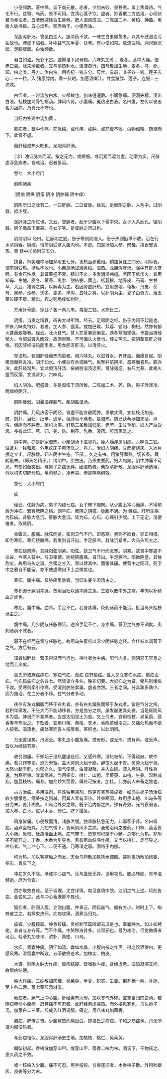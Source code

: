 <!-- { "loadSidebar": true } -->
　　小便频数。茎中痛。调下益元散。赤者。少加朱砂。昼甚者。属上焦燥热。气化不行。益智、乌药。皆不可用。宜清心莲子饮。虚者。妙香散二方选用。心经伏暑而赤浊者。五苓散减桂合生脉散。肥人湿痰成浊。二陈加二术、黄柏、神曲。黑瘦人脉洪数。五心烦热。颊赤唇干。小便赤浊。

　　龙胆泻肝汤。曾见白浊人。服凉药不效。一味生白果即愈者。以其专祛湿浊污垢故也。脾虚下陷者。补中益气加半夏、茯苓。有小便如常。放流浊物。两尺脉沉弱。足膝痿弱。白浊频数。

　　凝白如油。光彩不定。漩脚澄下如膏糊。六味丸加萆 、麦冬。茎中大痛。便赤口渴。脉来滑数者。宜与清热利水。津液自行。四苓散加生地、麦冬、芩、栀、知、柏之类。丹方。治白浊。用枸杞一钱五分。菟丝、车前、韭子各一钱。莲子去心二十一粒。入 猪尿脬内。煮一伏时。加葱酒啜汁。并食猪脬、莲子。连服二三次效。

　　白淫者。一时流放白水。火郁故也。加味逍遥散。小腹急痛。便溺失精。溲出白液。桂枝加龙骨牡蛎汤。脾风传肾。小腹痛。冤热出白液。名曰蛊。左传以丧志名为蛊病。乃真元不守也。

　　当归内补建中汤加黄 。

　　筋疝者。茎中作痛。筋急缩。或作痒。或肿。或筋缓不收。白物如精。随溺而下。此肾不虚。

　　而肝经湿热火旺也。龙胆泻肝汤。

　　〔诊〕浊证脉大而涩。按之无力。或微细。或沉紧而涩为虚。动滑为实。尺脉虚浮急疾者。皆难治。迟者易治。

　　卷七　大小府门

　　前阴诸疾

　　（阴缩 阴纵 阴痿 阴冷 阴肿痛 阴中痒）

　　前阴所过之脉有二。一曰肝脉。二曰督脉。经云。足厥阴之脉。入毛中。过阴器。抵少腹。

　　是肝脉之所过也。又云。督脉者。起于少腹以下骨中央。女子入系廷孔。循阴器。男子循茎下至篡。与女子等。是督脉之所过也。

　　阴缩阴纵 经曰。足厥阴之筋。伤于寒则阴缩入。伤于热则挺纵不收。治在行水清阴器。阴缩。谓前阴受寒入腹内也。本虚。四逆汤加人参、肉桂。挟表邪发热。黄 建中加熟附三五分。

　　挟食。枳实理中汤加熟附五七分。发热面赤戴阳。稍加黄连三四分。阴纵者。谓前阴受热。挺纵不收也。小柴胡汤加酒黄柏。湿热。龙胆泻肝汤。强中有肝火盛强。有金石性发。其证茎盛不衰。精出不止。多发消渴痈疽。若因下焦伏火。宜用知母、生地、麦冬、黄芩、黑参、甜桔梗、黄连、栝蒌根、地骨皮、石膏、生甘草、大豆、猪肾之类。以解毒为主。若因肾虚肝热。宜用熟地、龟板、丹皮、茯苓、黑参、沙参、天冬、麦冬、泽泻、五味之类。以补阴为主。夏子由奇方。治玉茎长硬不痿。精出。捏之则脆痒如刺针。

　　方用补骨脂、家韭子各一两为末。每服三钱。水煎日三。

　　阴痿。当责之精衰。斫丧太过所致。经云。足厥阴之经。伤于内则不起是也。仲景八味丸特妙。甚者。加人参、鹿茸。或加巴戟、苁蓉、锁阳、枸杞。然亦有郁火甚而致痿者。经云。壮火食气。譬人在夏暑而倦怠。遇冬寒而坚强。予尝治肾经郁火。令服滋肾丸而效。故须审察。不可偏认火衰也。薛立斋云。按阴茎属肝之经络。若因肝经湿热而患者。用龙胆泻肝汤。以清肝火。

　　导湿热。若因肝经燥热而患者。用六味丸。以滋肾水。养肝血。而痿自起。阴痿弱而两丸冷。阴汗如水。小便后有余滴臊气。尻臀并前阴冷。恶寒而喜热。膝亦冷。此肝经湿热。宜龙胆泻肝汤、柴胡胜湿汤选用。肾脉强盛。右尺尤甚。此相火盛而反痿。宜滋肾丸、六味丸。

　　妇人阴冷。肥盛者。多是湿痰下流所致。二陈加二术、羌、防。男子外肾冷。两髀枢阴汗。

　　前阴痿弱。阴囊湿痒臊气。柴胡胜湿汤。

　　阴肿痛。乃风热客于阴经。肾虚不能宣散而肿。发歇疼痛。宜桂枝汤加羌、防、荆芥、当归、细辛、通草。但肿而不痛者。是湿热。防己茯苓汤加羌活、泽泻。但痛而不肿者。瘀积火滞。舒筋三圣散加归尾、赤芍、生甘草梢、妇人产后受风。多有此证。芎、归、羌、防、荆芥、乳香、没药。煎汤熏洗之。

　　阴中痒。亦是肝家湿热。小柴胡汤下滋肾丸。瘦人燥痒属阴虚。六味丸三钱。滋肾丸一钱和服。外用蛇床子煎汤洗之。丹方。治妇人阴痿。甘蔗楂烧灰。入冰片擦之立止。尺脉数。妇人阴中生疮。下部 。久之有虫。用猪肝煮熟。切长条。蘸鹤虱末。（即天名精子。）纳阴中。引虫出。乃杀虫要药。妇人瘕聚。阴中肿痛不可忍。有物如茄突出。与男子之疝无异。因湿热者。柴胡清肝散、龙胆泻肝汤选用。外以枳实切碎炒热。帛包熨之。冷再易。但是阴痛俱效。

　　卷七　大小府门

　　疝

　　经云。任脉为病。男子内结七疝。女子带下瘕聚。从少腹上冲心而痛。不得前后为冲疝。邪客厥阴之络。则卒疝。厥阴之阴盛。脉胀不通。为 癃疝。肝所生病为狐疝。肾脉大急沉。肝脉大急沉。皆为疝。心疝。心痛引少腹。上下无定。溲便难者。取厥阴。

　　金匮云。腹痛。脉弦而紧。弦则卫气不行。即恶寒。紧则不欲食。邪正相搏。即为寒疝。寒疝绕脐痛。若发则自汗出。手足厥冷。其脉沉紧者。大乌头煎主之。

　　寒疝绕脐痛。其脉阳弦阴紧。阳弦。故卫气不行而恶寒。阴紧。故胃中寒盛不杀谷。今寒入营中。与卫相搏。则绕脐腹痛。自汗出。手足厥冷。阳微阴盛。其候危矣。故用乌头之温。合蜜之甘入。胃以建其中。而缓其痛。使营中之阳旺。则卫中之邪自不能留。亦不使虚寒自下上之微旨也。

　　寒疝。腹中痛。及胁痛里急者。当归生姜羊肉汤主之。

　　寒积迫于厥阴冲脉。故用当归以通冲脉之急。生姜以散中外之寒。羊肉以补精血之虚也。

　　寒疝。腹中痛。逆冷。手足不仁。若身疼痛。灸刺诸药不能治。抵当乌头桂枝汤主之。

　　腹中痛。乃少阴与任脉寒证。逆冷手足不仁。身疼痛。营卫之气亦不调矣。灸刺诸药不效者。

　　邪不在经而在肾与任脉也。故用乌头蜜煎以温少阴任脉之经。合桂枝以调营卫之气。方后有云。

　　知者如醉状。营卫得温而气行也。得吐者为中病。阳气内复。则阴邪无容息之地而上出矣。

　　巢氏所叙厥疝症疝。寒疝气疝。盘疝 疝野狼疝。戴人又立寒疝水疝。筋疝血疝。气疝狐疝疝之名各七。然皆谬立多名。殊非切要。大抵疝之为证。受热则缓纵不收。受寒则牵引作痛。受湿则肿胀累垂。虚者亦然。三者之间。分其孰多孰少。而为施治。在血分者不移。在气分者多动。

　　往往有左丸偏胀而移于右丸者。亦有右丸偏胀而移于左丸者。皆是气分之病。若积年痛发。不胀大而不能动移者。方是血分之病。屡发屡更其处者。当是厥阴风木为患。肿极而不甚痛者。当是太阴湿土为患。又上引者。宜用桂枝、吴茱萸、茴香等辛热治之。下坠者。宜用川楝、黄柏、苍术、香附苦燥治之。又痛处热而不欲人按者。湿热也。痛处寒而喜人按摩者。寒积也。以此明辨。

　　万无差误矣。丹溪云。睾丸连小腹急痛。或有形。或无形。或有声。或无声。皆以为经络有寒。

　　收引则痛。不知始于湿热壅遏在经。又感外寒。湿热被郁。不得疏散。故作痛。若只作寒论。恐为未备。盖大劳则火起于筋。醉饱火起于胃。房劳火起于肾。大怒火起于肝。火郁之久。湿气便盛。浊液凝聚。并入血隧。流入厥阴。肝性急速。为寒所束。宜其痛甚。当用枳实、桃仁、山栀、吴茱萸、山楂、生姜。湿胜成 疝。加荔枝核。痛甚。加盐炒大茴香。痛处可按者。加桂。此亦前人未备之旨也。

　　古方治疝。多用温剂。丹溪独用凉剂。然更有寒热兼施者。如乌头栀子汤治疝瘕少腹缓急。痛处按之则减。因其人素有湿热。外束寒邪。故用黑山栀、川乌头等分为末。姜汁糊丸。川乌治外束之寒。栀子治内郁之热。殊有奇效。元气衰弱者。加人参、白术。佐以木香、砂仁。脐下撮急。

　　周身皆痛。小便数而清。诸脉洪缓。独肾脉弦急无力。此邪客于肾。名曰肾疝。酒煮当归丸。凡疝气带下。皆厥阴风木之病。全蝎治风之要药。川楝、茴香皆入小肠。当归、延胡活血止痛。疝气带下。皆寒邪积聚于小肠。总郁化为热。非附子不能开之。丁香、木香为引导也。若有瘀血结滞作痛。又当以桃仁、赤芍导之。冲疝者。气上冲心下。二便不通。乃寒湿之邪。固结于内郁。

　　积为热。加以客寒触之而发。天台乌药散加铁锈水调服。甚则禹功散加炮姜、枳实、青皮下之。

　　冲疝岁久不除。渐成冲心疝气。证与蛊胀无异。误用攻伐。胀必转剧。惟辛温健运。庶为合宜。

　　然亦取效良难。至于调理。尤宜详慎。每见食填中脘。浊阴之气上逆。顷刻告变。业尝见之。此与冲心香港脚不殊也。

　　狐疝者。卧则入腹。立则出腹。仲景云。阴狐疝气。偏有大小。时时上下。蜘蛛散主之。若寒束热邪。疝瘕攻痛。酒煮当归丸。

　　疝者。少腹控卵。肿急绞痛。灵枢刺节篇所谓去瓜是也。睾囊肿大。如斗如栲栳。甚者与身齐等。而不作痛。中脏秽液甚多。此湿邪也。最为难治。但觉微痛者可治。桂苓丸加苍术、浓朴、黄柏、川乌。

　　水疝。肾囊肿痛。阴汗如流。囊如水晶。小腹内按之作声。得之饮酒使内。更感风寒。湿留囊中所致。五苓散换苍术。加楝实、柏皮。

　　木肾。则阴丸肿大作痛。顽痹结硬。皆嗜欲内戕。肾经虚惫。湿热凝滞其间。故顽痹结硬。

　　肿大作痛。二妙散加肉桂、吴茱萸、半夏、枳实、生姜。荆芥穗一两。朴硝、萝卜各二两。葱七茎煎汤淋洗。

　　厥疝者。厥气上冲心腹。肝经素有火邪。加以寒气外郁。宝鉴当归四逆汤。若阴疝牵引小腹痛。房劳痛不可忍者。此肝经素虚挟热。而外挟风寒也。乌头栀子汤。加葱白二三茎。煎成入红酒调服。痛定。用八味丸加茴香。

　　瘕疝。脾传之肾。少腹冤热而痛出白。即巢氏之症疝。子和之筋疝也。丹溪所谓内郁湿热者。

　　与此疝相似。龙胆泻肝汤去生地。加橘核、桃仁、吴茱萸。

　　偏坠初起。香橘散加穿山甲。或穿山甲、茴香二味为末。酒调下。干物压之。患久药之不效。

　　或一核缩入少腹。痛不可忍。用手按捺。方得还旧者。木香楝子散。外用牡蛎灰、良姜等分为末。

